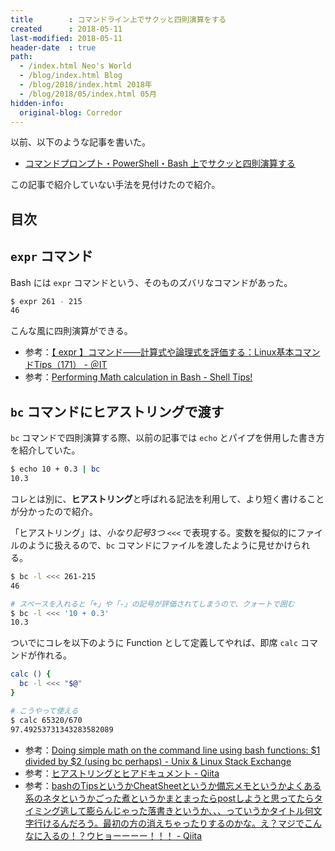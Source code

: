```yaml
---
title        : コマンドライン上でサクッと四則演算をする
created      : 2018-05-11
last-modified: 2018-05-11
header-date  : true
path:
  - /index.html Neo's World
  - /blog/index.html Blog
  - /blog/2018/index.html 2018年
  - /blog/2018/05/index.html 05月
hidden-info:
  original-blog: Corredor
---
```


以前、以下のような記事を書いた。

- [コマンドプロンプト・PowerShell・Bash 上でサクッと四則演算する](/blog/2017/05/09-01.html)

この記事で紹介していない手法を見付けたので紹介。

## 目次

## `expr` コマンド

Bash には `expr` コマンドという、そのものズバリなコマンドがあった。

```bash
$ expr 261 - 215
46
```

こんな風に四則演算ができる。

- 参考：[【 expr 】コマンド――計算式や論理式を評価する：Linux基本コマンドTips（171） - ＠IT](http://www.atmarkit.co.jp/ait/articles/1712/28/news019.html)
- 参考：[Performing Math calculation in Bash - Shell Tips!](https://www.shell-tips.com/2010/06/14/performing-math-calculation-in-bash/)

## `bc` コマンドにヒアストリングで渡す

`bc` コマンドで四則演算する際、以前の記事では `echo` とパイプを併用した書き方を紹介していた。

```bash
$ echo 10 + 0.3 | bc
10.3
```

コレとは別に、**ヒアストリング**と呼ばれる記法を利用して、より短く書けることが分かったので紹介。

「ヒアストリング」は、_小なり記号3つ `<<<`_ で表現する。変数を擬似的にファイルのように扱えるので、`bc` コマンドにファイルを渡したように見せかけられる。

```bash
$ bc -l <<< 261-215
46

# スペースを入れると「+」や「-」の記号が評価されてしまうので、クォートで囲む
$ bc -l <<< '10 + 0.3'
10.3
```

ついでにコレを以下のように Function として定義してやれば、即席 `calc` コマンドが作れる。

```bash
calc () {
  bc -l <<< "$@"
}

# こうやって使える
$ calc 65320/670
97.49253731343283582089
```

- 参考：[Doing simple math on the command line using bash functions: $1 divided by $2 (using bc perhaps) - Unix & Linux Stack Exchange](https://unix.stackexchange.com/a/30486)
- 参考：[ヒアストリングとヒアドキュメント - Qiita](https://qiita.com/ogiw/items/ac77a3bbb813351099a1)
- 参考：[bashのTipsというかCheatSheetというか備忘メモというかよくある系のネタというかごった煮というかまとまったらpostしようと思ってたらタイミング逃して膨らんじゃった落書きというか、、、っていうかタイトル何文字行けるんだろう。最初の方の消えちゃったりするのかな。え？マジでこんなに入るの！？ウヒョーーーー！！！ - Qiita](https://qiita.com/kiida/items/3beb1bf718cdc2f0798a#%E3%83%92%E3%82%A2%E3%82%B9%E3%83%88%E3%83%AA%E3%83%B3%E3%82%B0)

